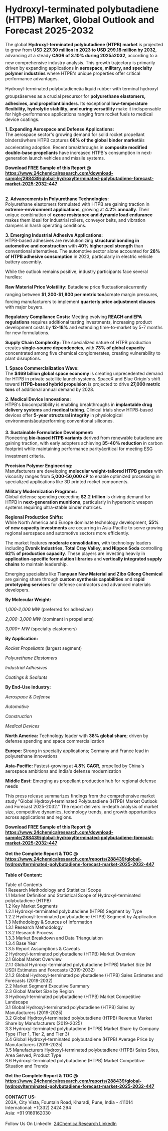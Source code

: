 <h1>Hydroxyl-terminated polybutadiene (HTPB) Market, Global Outlook and Forecast 2025-2032</h1><p>The global <strong>Hydroxyl-terminated polybutadiene (HTPB) market</strong> is projected to grow from <strong>USD 227.30 million in 2023 to USD 299.18 million by 2032</strong>, advancing at a steady <strong>CAGR of 3.10% during 2025â2032</strong>, according to a new comprehensive industry analysis. This growth trajectory is primarily driven by expanding applications in <strong>aerospace, military, and specialty polymer industries</strong> where HTPB's unique properties offer critical performance advantages.</p><p>Hydroxyl-terminated polybutadieneâa liquid rubber with terminal hydroxyl groupsâserves as a crucial precursor for <strong>polyurethane elastomers, adhesives, and propellant binders</strong>. Its exceptional <strong>low-temperature flexibility, hydrolytic stability, and curing versatility</strong> make it indispensable for high-performance applications ranging from rocket fuels to medical device coatings.</p><p><strong>1. Expanding Aerospace and Defense Applications:</strong><br>
The aerospace sector's growing demand for solid rocket propellant bindersâwhere HTPB captures <strong>68% of the global binder market</strong>âis accelerating adoption. Recent breakthroughs in <strong>composite modified double-base propellants</strong> have increased HTPB's consumption in next-generation launch vehicles and missile systems.</p><div><b>Download FREE Sample of this Report @ 
            <a href="https://www.24chemicalresearch.com/download-sample/288439/global-hydroxylterminated-polybutadiene-forecast-market-2025-2032-447">
            https://www.24chemicalresearch.com/download-sample/288439/global-hydroxylterminated-polybutadiene-forecast-market-2025-2032-447</a></b></div><br><p><strong>2. Advancements in Polyurethane Technologies:</strong><br>
Polyurethane elastomers formulated with HTPB are gaining traction in <strong>extreme-environment applications</strong>, growing at <strong>4.2% annually</strong>. Their unique combination of <strong>ozone resistance and dynamic load endurance</strong> makes them ideal for industrial rollers, conveyor belts, and vibration dampers in harsh operating conditions.</p><p><strong>3. Emerging Industrial Adhesive Applications:</strong><br>
HTPB-based adhesives are revolutionizing <strong>structural bonding in automotive and construction</strong> with <strong>40% higher peel strength</strong> than conventional alternatives. The automotive sector alone accounted for <strong>28% of HTPB adhesive consumption</strong> in 2023, particularly in electric vehicle battery assembly.</p><p>While the outlook remains positive, industry participants face several hurdles:</p><p><strong>Raw Material Price Volatility:</strong> Butadiene price fluctuationsâcurrently ranging between <strong>$1,200-$1,800 per metric ton</strong>âcreate margin pressures, forcing manufacturers to implement <strong>quarterly price adjustment clauses</strong> with major buyers.</p><p><strong>Regulatory Compliance Costs:</strong> Meeting evolving <strong>REACH and EPA regulations</strong> requires additional testing investments, increasing product development costs by <strong>12-18%</strong> and extending time-to-market by 5-7 months for new formulations.</p><p><strong>Supply Chain Complexity:</strong> The specialized nature of HTPB production creates <strong>single-source dependencies</strong>, with <strong>73% of global capacity</strong> concentrated among five chemical conglomerates, creating vulnerability to plant disruptions.</p><p><strong>1. Space Commercialization Wave:</strong><br>
The <strong>$469 billion global space economy</strong> is creating unprecedented demand for HTPB in private satellite launch systems. SpaceX and Blue Origin's shift toward <strong>HTPB-based hybrid propulsion</strong> is projected to drive <strong>27,000 metric tons</strong> of additional annual demand by 2028.</p><p><strong>2. Medical Device Innovations:</strong><br>
HTPB's biocompatibility is enabling breakthroughs in <strong>implantable drug delivery systems</strong> and <strong>medical tubing</strong>. Clinical trials show HTPB-based devices offer <strong>5-year structural integrity</strong> in physiological environmentsâoutperforming conventional silicones.</p><p><strong>3. Sustainable Formulation Development:</strong><br>
Pioneering <strong>bio-based HTPB variants</strong> derived from renewable butadiene are gaining traction, with early adopters achieving <strong>35-40% reduction</strong> in carbon footprint while maintaining performance parityâcritical for meeting ESG investment criteria.</p><p><strong>Precision Polymer Engineering:</strong><br>
	Manufacturers are developing <strong>molecular weight-tailored HTPB grades</strong> with viscosity ranges from <strong>5,000-50,000 cP</strong> to enable optimized processing in specialized applications like 3D printed rocket components.</p><p><strong>Military Modernization Programs:</strong><br>
	Global defense spending exceeding <strong>$2.2 trillion</strong> is driving demand for HTPB in <strong>next-generation munitions</strong>, particularly in hypersonic weapon systems requiring ultra-stable binder matrices.</p><p><strong>Regional Production Shifts:</strong><br>
	While North America and Europe dominate technology development, <strong>55% of new capacity investments</strong> are occurring in Asia-Pacific to serve growing regional aerospace and automotive sectors more efficiently.</p><p>The market features <strong>moderate consolidation</strong>, with technology leaders including <strong>Evonik Industries, Total Cray Valley, and Nippon Soda</strong> controlling <strong>62% of production capacity</strong>. These players are investing heavily in <strong>application-specific formulation libraries</strong> and <strong>vertically integrated supply chains</strong> to maintain leadership.</p><p>Emerging specialists like <strong>Tianyuan New Material and Zibo Qilong Chemical</strong> are gaining share through <strong>custom synthesis capabilities</strong> and <strong>rapid prototyping services</strong> for defense contractors and advanced materials developers.</p><p><strong>By Molecular Weight:</strong></p><p><em>1,000-2,000 MW</em> (preferred for adhesives)</p><p><em>2,000-3,000 MW</em> (dominant in propellants)</p><p><em>3,000+ MW</em> (specialty elastomers)</p><p><strong>By Application:</strong></p><p><em>Rocket Propellants</em> (largest segment)</p><p><em>Polyurethane Elastomers</em></p><p><em>Industrial Adhesives</em></p><p><em>Coatings &amp; Sealants</em></p><p><strong>By End-Use Industry:</strong></p><p><em>Aerospace &amp; Defense</em></p><p><em>Automotive</em></p><p><em>Construction</em></p><p><em>Medical Devices</em></p><p><strong>North America:</strong> Technology leader with <strong>38% global share</strong>; driven by defense spending and space commercialization</p><p><strong>Europe:</strong> Strong in specialty applications; Germany and France lead in polyurethane innovations</p><p><strong>Asia-Pacific:</strong> Fastest-growing at <strong>4.8% CAGR</strong>, propelled by China's aerospace ambitions and India's defense modernization</p><p><strong>Middle East:</strong> Emerging as propellant production hub for regional defense needs</p><p>This press release summarizes findings from the comprehensive market study "Global Hydroxyl-terminated Polybutadiene (HTPB) Market Outlook and Forecast 2025-2032." The report delivers in-depth analysis of market size, competitive dynamics, technology trends, and growth opportunities across applications and regions.</p><div><b>Download FREE Sample of this Report @ 
            <a href="https://www.24chemicalresearch.com/download-sample/288439/global-hydroxylterminated-polybutadiene-forecast-market-2025-2032-447">
            https://www.24chemicalresearch.com/download-sample/288439/global-hydroxylterminated-polybutadiene-forecast-market-2025-2032-447</a></b></div><br><div><b>Get the Complete Report & TOC @ 
            <a href="https://www.24chemicalresearch.com/reports/288439/global-hydroxylterminated-polybutadiene-forecast-market-2025-2032-447">
            https://www.24chemicalresearch.com/reports/288439/global-hydroxylterminated-polybutadiene-forecast-market-2025-2032-447</a></b></div><br>
            <b>Table of Content:</b><p>Table of Contents<br />
1 Research Methodology and Statistical Scope<br />
1.1 Market Definition and Statistical Scope of Hydroxyl-terminated polybutadiene (HTPB)<br />
1.2 Key Market Segments<br />
1.2.1 Hydroxyl-terminated polybutadiene (HTPB) Segment by Type<br />
1.2.2 Hydroxyl-terminated polybutadiene (HTPB) Segment by Application<br />
1.3 Methodology & Sources of Information<br />
1.3.1 Research Methodology<br />
1.3.2 Research Process<br />
1.3.3 Market Breakdown and Data Triangulation<br />
1.3.4 Base Year<br />
1.3.5 Report Assumptions & Caveats<br />
2 Hydroxyl-terminated polybutadiene (HTPB) Market Overview<br />
2.1 Global Market Overview<br />
2.1.1 Global Hydroxyl-terminated polybutadiene (HTPB) Market Size (M USD) Estimates and Forecasts (2019-2032)<br />
2.1.2 Global Hydroxyl-terminated polybutadiene (HTPB) Sales Estimates and Forecasts (2019-2032)<br />
2.2 Market Segment Executive Summary<br />
2.3 Global Market Size by Region<br />
3 Hydroxyl-terminated polybutadiene (HTPB) Market Competitive Landscape<br />
3.1 Global Hydroxyl-terminated polybutadiene (HTPB) Sales by Manufacturers (2019-2025)<br />
3.2 Global Hydroxyl-terminated polybutadiene (HTPB) Revenue Market Share by Manufacturers (2019-2025)<br />
3.3 Hydroxyl-terminated polybutadiene (HTPB) Market Share by Company Type (Tier 1, Tier 2, and Tier 3)<br />
3.4 Global Hydroxyl-terminated polybutadiene (HTPB) Average Price by Manufacturers (2019-2025)<br />
3.5 Manufacturers Hydroxyl-terminated polybutadiene (HTPB) Sales Sites, Area Served, Product Type<br />
3.6 Hydroxyl-terminated polybutadiene (HTPB) Market Competitive Situation and Trends<br />
</p><div><b>Get the Complete Report & TOC @ 
            <a href="https://www.24chemicalresearch.com/reports/288439/global-hydroxylterminated-polybutadiene-forecast-market-2025-2032-447">
            https://www.24chemicalresearch.com/reports/288439/global-hydroxylterminated-polybutadiene-forecast-market-2025-2032-447</a></b></div><br><b>CONTACT US:</b><br>
            203A, City Vista, Fountain Road, Kharadi, Pune, India - 411014<br>
            International: +1(332) 2424 294<br>
            Asia: +91 9169162030 <br><br>
            Follow Us On LinkedIn: <a href="https://www.linkedin.com/company/24chemicalresearch/">24ChemicalResearch LinkedIn</a>
